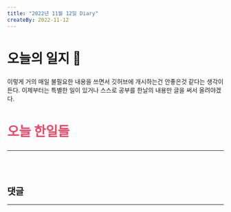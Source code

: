 ```yaml
---
title: "2022년 11월 12일 Diary"
createBy: 2022-11-12
---
```



## <h2 style="font-size: 30px">오늘의 일지 🎪</h2>
이렇게 거의 매일 불필요한 내용을 쓰면서 깃허브에 개시하는건 안좋은것 같다는 생각이 든다. 이제부터는 특별한 일이 있거나 스스로 공부를 한날의 내용만 글을 써서 올려야겠다.


## <h2 style="color: #ee4867; font-size: 30px">오늘 한일들</h2>
--- 

<br>
<br>

## 댓글
---
<br>

<Comment />
